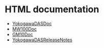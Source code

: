 # HTML documentation 

* [YokogawaDASDoc](YokogawaDASDoc.md)
* [MW100Doc](MW100Doc.md)
* [GM10Doc](GM10Doc.md)
* [YokogawaDASReleaseNotes](YokogawaDASReleaseNotes.md)
